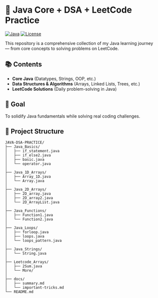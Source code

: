 # 🚀 Java Core + DSA + LeetCode Practice

[![Java](https://img.shields.io/badge/Java-17-blue.svg)](https://java.com)
[![License](https://img.shields.io/badge/License-MIT-green.svg)](LICENSE)

This repository is a comprehensive collection of my Java learning journey — from core concepts to solving problems on LeetCode.

## 📚 Contents
- **Core Java** (Datatypes, Strings, OOP, etc.)
- **Data Structures & Algorithms** (Arrays, Linked Lists, Trees, etc.)
- **LeetCode Solutions** (Daily problem-solving in Java)

## 🎯 Goal
To solidify Java fundamentals while solving real coding challenges.

## 📂 Project Structure
```text
JAVA-DSA-PRACTICE/
├── Java_Basics/
│   ├── if_statement.java
│   ├── if_else2.java
│   ├── basic.java
│   └── operator.java
│
├── Java_1D_Arrays/
│   ├── Array_1D.java
│   └── Array.java
│
├── Java_2D_Arrays/
│   ├── 2D_array.java
│   ├── 2D_array2.java
│   └── 2D_ArrayList.java
│
├── Java_Functions/
│   ├── Function1.java
│   └── Function2.java
│
├── Java_Loops/
│   ├── forloop.java
│   ├── loops.java
│   └── loops_pattern.java
│
├── Java_Strings/
│   └── String.java
│
├── Leetcode_Arrays/
│   ├── 2Sum.java
│   └── More/
│
├── docs/
│   ├── summary.md
│   └── important-tricks.md
└── README.md